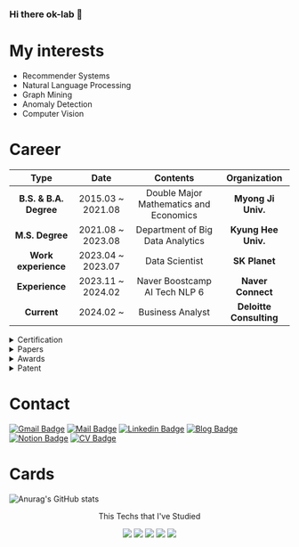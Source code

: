 ### Hi there ok-lab 👋

# My interests
- Recommender Systems  
- Natural Language Processing
- Graph Mining
- Anomaly Detection
- Computer Vision

# Career
| **Type** | **Date** | **Contents** | **Organization** |
|:--------:|:--------:|:--------:|:--------:|
| **B.S. & B.A. Degree** | 2015.03 ~ 2021.08 | Double Major Mathematics and Economics | **Myong Ji Univ.** |
| **M.S. Degree** | 2021.08 ~ 2023.08 | Department of Big Data Analytics | **Kyung Hee Univ.** |
| **Work experience**| 2023.04 ~ 2023.07 | Data Scientist | **SK Planet** |
| **Experience** | 2023.11 ~ 2024.02 | Naver Boostcamp AI Tech NLP 6 | **Naver Connect** |
| **Current** | 2024.02 ~ | Business Analyst | **Deloitte Consulting** | 

<details>
  <summary>Certification</summary>
  
#### Certification

- [2020.07.07] **ADsP** | ADsP-0252494
- [2020.12.31] **Survey Analysis, Junior** | 20505021002V
- [2021.07.16] **Big Data Analysis, Engineer** | BAE-002001654

</details>
  
<details>
  <summary>Papers</summary>  

#### SCI(E) / SSCI

- [2023] **Dongeon Kim**, Qinglong Li, Dongsoo Jang, Jaekyeong Kim. AXCF: aspect-based collaborative filtering for explainable recommendations [URL]
- [2023] Qinglong Li, Dongsoo Jang, **Dongeon Kim**, Jaekyeong Kim. Restaurant recommendation model using textual information to estimate consumer preference: Evidence from an online restaurant platform [[URL]](https://www.emerald.com/insight/content/doi/10.1108/JHTT-01-2023-0019/full/html)
- [2022] Jaeho Jeong, **Dongeon Kim**, Xinzhe Li, Qinglong Li, Ilyoung Choi, Jaekyeong Kim. An Empirical Investigation of Personalized Recommendation and Reward Effect on Customer Behavior: A Stimulus-Organism-Response (SOR) Model Perspective [[URL]](https://doi.org/10.3390/su142215369)

#### SCOPUS

- [2023] Qinglong Li, Jaeho Jeong, **Dongeon Kim**, Xinzhe Li, Jaekyeong Kim. Empirical Comparison of the Effects of Online and Offline Recommendation Duration on Performance: The Case of Korea Food E-commerce Company [URL]

#### ArXiv

- [2024] **Dongeon Kim**, YeongHyeon Park. Empirical Analysis of Anomaly Detection on Hyperspectral Imaging Using Dimension Reduction Methods [[URL]](https://arxiv.org/pdf/2401.04437.pdf)



#### KCI

- [2023] **Dongeon Kim**, Dongsoo Kim, Jinzhe Yan, Jiaen Lee. Developing a deep learning-based recommendation model using online reviews for estimating consumer preferences: Evidence from an online restaurant platform [[URL]](https://www.jiisonline.org/index.php?mnu=archive&archiveId=985&tparam=29.4.12.2023)
- [2023] 장동수, 정다솜, 이청용, **김동언**, 김재경. 중소기업의 지속가능한 경영을 위한 머신러닝 기반 스마트 컨설팅 방법론에 관한 연구 [[URL]](https://www.earticle.net/Article/A430533)
- [2023] 이흠철, **김동언**, 이청용, 김재경. 명시적 및 암시적 피드백을 활용한 그래프 컨볼루션 네트워크 기반 추천 시스템 개발 [[URL]](https://scholar.kyobobook.co.kr/article/detail/4010047321916)
- [2022] **김동언**, 김민지, 김재경. 소규모 전자상거래를 위한 추천 시스템의 시간 차이에 따른 추천 효과 측정에 관한 연구 [[URL]](https://doi.org/10.37272/JIECR.2022.12.22.6.185)
- [2022] **김동언**, 이청용, 김재경. 역사 맞춤형 정책 수립을 위한 지하철 역사의 유형화 및 특성 분석에 관한 연구: 서울 지하철 사례를 중심으로 [[URL]](https://www.kci.go.kr/kciportal/ci/sereArticleSearch/ciSereArtiView.kci?sereArticleSearchBean.artiId=ART002875447)
  
#### Domestic Conference

- [2023] 이청용, 장동수, **김동언**, 김재경. Artificial intelligence mechanism for the hospitality industry: developing a personalized restaurant recommendation model for consumer decision-making [[URL]](https://www.dbpia.co.kr/Journal/articleDetail?nodeId=NODE11473042)
- [2022] **김동언**, 이청용, 정재호, 김재경. Comparison of Online-Offline Recommendation Performance based on Time-Lag Effect [[URL]](https://www.earticle.net/Article/A416315)


#### Thesis
  
- Developing Aspect-based Explainable Collaborative Filtering: Focusing on Restaurant Industry: `Graph Neural Networks`, `Recommender Systems`, `XAI`, `NLP`
  
  
</details>

<details>
  <summary>Awards</summary>  
  
##### Awards

- [2023.09.22] ICT이노베이션스퀘어 AI 해커톤: **3위**
- [2023.05.24] 한국IT서비스학회: **ERP 최우수 논문상** 
- [2022.10.14] 제 3회 대구 빅데이터 분석 경진대회: **최우수상** 
- [2020.10.30] 빅데이터 청년 캠퍼스: **장려상** 
  
</details>

<details>
  <summary>Patent</summary>  

#### Application
  
- [2023] YeongHyeon Park, **Dongeon Kim**. Management method of foreign matter for liquid products and an device supporting the same
- [2023] **Dongeon Kim**, YeongHyeon Park. Management method of foreign matter for liquid product based on a graph and an device supporting the same
- [2022] Jaekyeong Kim, **Dongeon Kim**, Dongsoo Jang, Kyungmo Kang, Qinglong Li. Consulting system for supporting decision-making of enterprise and method thereof
  
  
</details>

# Contact
[![Gmail Badge](https://img.shields.io/badge/Gmail-d14836?style=flat-square&logo=Gmail&logoColor=white&link=mailto:ehddjs7786@gmail.com)](mailto:ehddjs7786@gmail.com)
[![Mail Badge](https://img.shields.io/badge/-School%20mail-d14836?style=flat-square&logo=Minutemailer&logoColor=white&link=mailto:ponben@khu.ac.kr)](mailto:ponben@khu.ac.kr)
[![Linkedin Badge](https://img.shields.io/badge/-LinkedIn-blue?style=flat-square&logo=Linkedin&logoColor=white&link=https://www.linkedin.com/in/dongeon-kim-59777422a///)](https://www.linkedin.com/in/dongeon-kim-59777422a/)
[![Blog Badge](http://img.shields.io/badge/-Blog-black?style=flat-square&logo=github&link=https://ok-lab.tistory.com/)](https://ok-lab.tistory.com/) [![Notion Badge](https://img.shields.io/badge/Notion-808080?style=flat-square&logo=Notion&logoColor=white&link=https://deeply-potential-7d1.notion.site/DongEon-Kim-bfa138799c9f48298c334c3d8e00fc15)](https://deeply-potential-7d1.notion.site/DongEon-Kim-bfa138799c9f48298c334c3d8e00fc15) [![CV Badge](https://img.shields.io/badge/CV-4285F4?style=flat-square&logo=googledrive&logoColor=white&link=https://drive.google.com/file/d/1yjjnGhn3v4XH5gaA0Cp5LeIz0NFCF21a/view?usp=sharing)](https://drive.google.com/file/d/1yjjnGhn3v4XH5gaA0Cp5LeIz0NFCF21a/view?usp=sharing)

# Cards
![Anurag's GitHub stats](https://github-readme-stats.vercel.app/api?username=ceo21ckim&theme=highcontrast&show_icons=true)


<p align="center">This Techs that I've Studied 
<p align="center"><img src="https://img.shields.io/badge/Python-3776AB?style=flat-square&logo=Python&logoColor=white"/> <img src="https://img.shields.io/badge/Pytorch-EE4C2C?style=flat-square&logo=Pytorch&logoColor=white"/> <img src="https://img.shields.io/badge/Docker-2496ED?style=flat-square&logo=Docker&logoColor=white"/> <img src="https://img.shields.io/badge/sklearn-F7931E?style=flat-square&logo=scikit-learn&logoColor=white"/> <img src="https://img.shields.io/badge/R-276DC3?style=flat-square&logo=R&logoColor=white"/>

